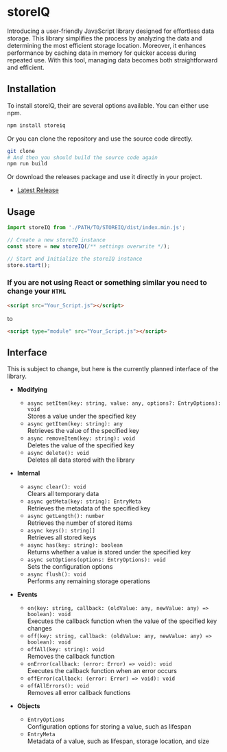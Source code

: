 # storeIQ
Introducing a user-friendly JavaScript library designed for effortless data storage. This library simplifies the process by analyzing the data and determining the most efficient storage location. Moreover, it enhances performance by caching data in memory for quicker access during repeated use. With this tool, managing data becomes both straightforward and efficient.
## Installation
To install storeIQ, their are several options available. You can either use npm. 
```bash
npm install storeiq
```
Or you can clone the repository and use the source code directly.
```bash
git clone
# And then you should build the source code again
npm run build
```
Or download the releases package and use it directly in your project.
* [Latest Release](https://github.com/TLTimeplex/storeIQ/releases/latest)
## Usage
```ts
import storeIQ from './PATH/TO/STOREIQ/dist/index.min.js';

// Create a new storeIQ instance
const store = new storeIQ(/** settings overwrite */);

// Start and Initialize the storeIQ instance
store.start();
```
### If you are not using React or something similar you need to change your `HTML`
```html
<script src="Your_Script.js"></script>
```
to
```html
<script type="module" src="Your_Script.js"></script>
```
## Interface
This is subject to change, but here is the currently planned interface of the library.
- **Modifying**
  - `async setItem(key: string, value: any, options?: EntryOptions): void`  
    Stores a value under the specified key
  - `async getItem(key: string): any`  
    Retrieves the value of the specified key
  - `async removeItem(key: string): void`  
    Deletes the value of the specified key
  - `async delete(): void`  
    Deletes all data stored with the library

- **Internal**
  - `async clear(): void`  
    Clears all temporary data
  - `async getMeta(key: string): EntryMeta`  
    Retrieves the metadata of the specified key
  - `async getLength(): number`  
    Retrieves the number of stored items
  - `async keys(): string[]`  
    Retrieves all stored keys
  - `async has(key: string): boolean`  
    Returns whether a value is stored under the specified key
  - `async setOptions(options: EntryOptions): void`  
    Sets the configuration options
  - `async flush(): void`  
    Performs any remaining storage operations

- **Events**
  - `on(key: string, callback: (oldValue: any, newValue: any) => boolean): void`  
    Executes the callback function when the value of the specified key changes
  - `off(key: string, callback: (oldValue: any, newValue: any) => boolean): void`
  - `offAll(key: string): void`  
    Removes the callback function
  - `onError(callback: (error: Error) => void): void`  
    Executes the callback function when an error occurs
  - `offError(callback: (error: Error) => void): void`
  - `offAllErrors(): void`  
    Removes all error callback functions

- **Objects**
  - `EntryOptions`  
    Configuration options for storing a value, such as lifespan
  - `EntryMeta`  
    Metadata of a value, such as lifespan, storage location, and size
